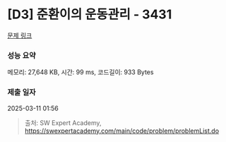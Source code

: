 # [D3] 준환이의 운동관리 - 3431 

[문제 링크](https://swexpertacademy.com/main/code/problem/problemDetail.do?contestProbId=AWE_ZXcqAAMDFAV2) 

### 성능 요약

메모리: 27,648 KB, 시간: 99 ms, 코드길이: 933 Bytes

### 제출 일자

2025-03-11 01:56



> 출처: SW Expert Academy, https://swexpertacademy.com/main/code/problem/problemList.do